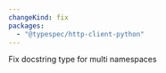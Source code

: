 ```yaml
---
changeKind: fix
packages:
  - "@typespec/http-client-python"
---
```


Fix docstring type for multi namespaces